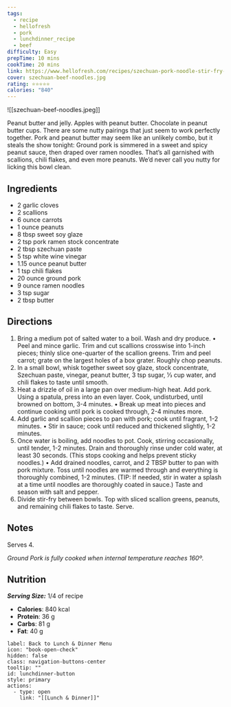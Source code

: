 ```yaml
---
tags:
  - recipe
  - hellofresh
  - pork
  - lunchdinner_recipe
  - beef
difficulty: Easy
prepTime: 10 mins
cookTime: 20 mins
link: https://www.hellofresh.com/recipes/szechuan-pork-noodle-stir-fry-64a4f7393223226bfd2b8af3
cover: szechuan-beef-noodles.jpg
rating: ⭐️⭐️⭐️⭐️⭐️
calories: "840"
---
```


![[szechuan-beef-noodles.jpeg]]

Peanut butter and jelly. Apples with peanut butter. Chocolate in peanut butter cups. There are some nutty pairings that just seem to work perfectly together. Pork and peanut butter may seem like an unlikely combo, but it steals the show tonight: Ground pork is simmered in a sweet and spicy peanut sauce, then draped over ramen noodles. That’s all garnished with scallions, chili flakes, and even more peanuts. We’d never call you nutty for licking this bowl clean.

## Ingredients
- 2 garlic cloves
- 2 scallions
- 6 ounce carrots
- 1 ounce peanuts
- 8 tbsp sweet soy glaze
- 2 tsp pork ramen stock concentrate
- 2 tbsp szechuan paste
- 5 tsp white wine vinegar
- 1.15 ounce peanut butter
- 1 tsp chili flakes
- 20 ounce ground pork
- 9 ounce ramen noodles
- 3 tsp sugar
- 2 tbsp butter


## Directions
1. Bring a medium pot of salted water to a boil. Wash and dry produce. • Peel and mince garlic. Trim and cut scallions crosswise into 1-inch pieces; thinly slice one-quarter of the scallion greens. Trim and peel carrot; grate on the largest holes of a box grater. Roughly chop peanuts.
2. In a small bowl, whisk together sweet soy glaze, stock concentrate, Szechuan paste, vinegar, peanut butter, 3 tsp sugar, 1⁄3 cup water, and chili flakes to taste until smooth.
3. Heat a drizzle of oil in a large pan over medium-high heat. Add pork. Using a spatula, press into an even layer. Cook, undisturbed, until browned on bottom, 3-4 minutes. • Break up meat into pieces and continue cooking until pork is cooked through, 2-4 minutes more.
4. Add garlic and scallion pieces to pan with pork; cook until fragrant, 1-2 minutes. • Stir in sauce; cook until reduced and thickened slightly, 1-2 minutes.
5. Once water is boiling, add noodles to pot. Cook, stirring occasionally, until tender, 1-2 minutes. Drain and thoroughly rinse under cold water, at least 30 seconds. (This stops cooking and helps prevent sticky noodles.) • Add drained noodles, carrot, and 2 TBSP butter to pan with pork mixture. Toss until noodles are warmed through and everything is thoroughly combined, 1-2 minutes. (TIP: If needed, stir in water a splash at a time until noodles are thoroughly coated in sauce.) Taste and season with salt and pepper.
6. Divide stir-fry between bowls. Top with sliced scallion greens, peanuts, and remaining chili flakes to taste. Serve.

## Notes
Serves 4.

*Ground Pork is fully cooked when internal temperature reaches 160º.*


## Nutrition
***Serving Size:*** 1/4 of recipe
- **Calories**: 840 kcal
- **Protein**: 36 g
- **Carbs**: 81 g
- **Fat**: 40 g


```meta-bind-button
label: Back to Lunch & Dinner Menu
icon: "book-open-check"
hidden: false
class: navigation-buttons-center
tooltip: ""
id: lunchdinner-button
style: primary
actions:
  - type: open
    link: "[[Lunch & Dinner]]"

```
 
